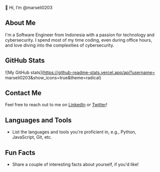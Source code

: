 👋 Hi, I’m @marseli0203

## About Me
I'm a Software Engineer from Indonesia with a passion for technology and cybersecurity. I spend most of my time coding, even during office hours, and love diving into the complexities of cybersecurity.

## GitHub Stats
![My GitHub stats](https://github-readme-stats.vercel.app/api?username= marseli0203&show_icons=true&theme=radical)

## Contact Me
Feel free to reach out to me on [LinkedIn](https://www.linkedin.com/in/marseli0203/) or [Twitter](https://twitter.com/marseli0203/)!

## Languages and Tools
- List the languages and tools you're proficient in, e.g., Python, JavaScript, Git, etc.

## Fun Facts
- Share a couple of interesting facts about yourself, if you'd like!
